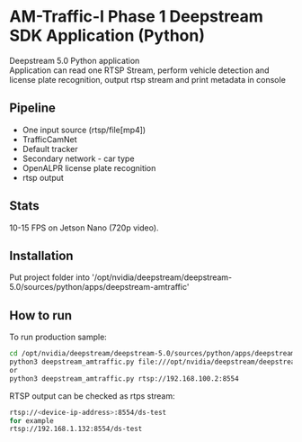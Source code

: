 # AM-Traffic-I Phase 1 Deepstream SDK Application (Python)

Deepstream 5.0 Python application<br>
Application can read one RTSP Stream, perform vehicle detection and license plate recognition, output rtsp stream and print metadata in console

## Pipeline

- One input source (rtsp/file[mp4])
- TrafficCamNet 
- Default tracker
- Secondary network - car type
- OpenALPR license plate recognition
- rtsp output

## Stats
10-15 FPS on Jetson Nano (720p video).

## Installation

Put project folder into '/opt/nvidia/deepstream/deepstream-5.0/sources/python/apps/deepstream-amtraffic'

## How to run

To run production sample:

```sh
cd /opt/nvidia/deepstream/deepstream-5.0/sources/python/apps/deepstream-amtraffic
python3 deepstream_amtraffic.py file:///opt/nvidia/deepstream/deepstream-5.0/samples/streams/StreamRecord_cam2_test.mp4
or
python3 deepstream_amtraffic.py rtsp://192.168.100.2:8554
```

RTSP output can be checked as rtps stream:
```sh
rtsp://<device-ip-address>:8554/ds-test
for example
rtsp://192.168.1.132:8554/ds-test
```

